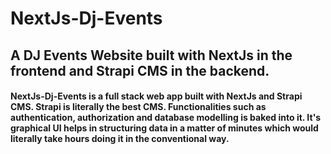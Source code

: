 # NextJs-Dj-Events
## A DJ Events Website built with NextJs in the frontend and Strapi CMS in the backend.
#### NextJs-Dj-Events is a full stack web app built with NextJs and Strapi CMS. Strapi is literally the best CMS. Functionalities such as authentication, authorization and database modelling is baked into it. It's graphical UI helps in structuring data in a matter of minutes which would literally take hours doing it in the conventional way.
